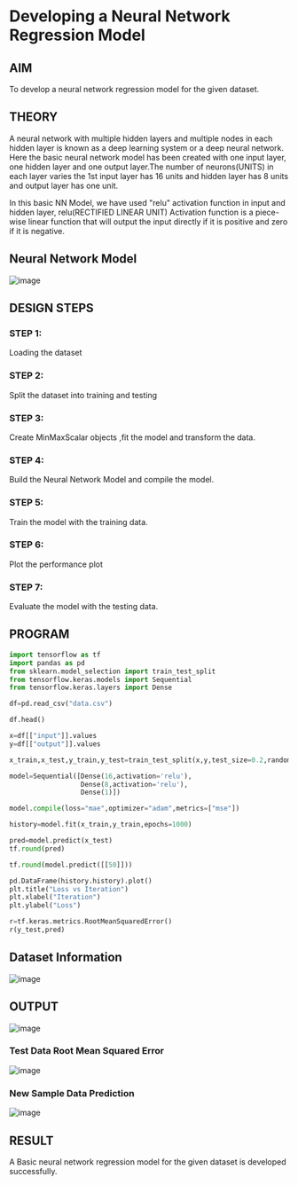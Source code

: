 # Developing a Neural Network Regression Model

## AIM

To develop a neural network regression model for the given dataset.

## THEORY

A neural network with multiple hidden layers and multiple nodes in each hidden layer is known as a deep learning system or a deep neural network.
Here the basic neural network model has been created with one input layer, one hidden layer and one output layer.The number of neurons(UNITS) in each layer varies the 1st input layer has 16 units and hidden layer has 8 units and output layer has one unit.

In this basic NN Model, we have used "relu" activation function in input and hidden layer, relu(RECTIFIED LINEAR UNIT) Activation function is a piece-wise linear function that will output the input directly if it is positive and zero if it is negative.  

## Neural Network Model

![image](https://user-images.githubusercontent.com/75235488/187118111-672bca5f-1969-49b2-a382-6f5928f9e7d1.png)


## DESIGN STEPS

### STEP 1:

Loading the dataset

### STEP 2:

Split the dataset into training and testing

### STEP 3:

Create MinMaxScalar objects ,fit the model and transform the data.

### STEP 4:

Build the Neural Network Model and compile the model.

### STEP 5:

Train the model with the training data.

### STEP 6:

Plot the performance plot

### STEP 7:

Evaluate the model with the testing data.

## PROGRAM

```python
import tensorflow as tf
import pandas as pd
from sklearn.model_selection import train_test_split
from tensorflow.keras.models import Sequential 
from tensorflow.keras.layers import Dense

df=pd.read_csv("data.csv")

df.head()

x=df[["input"]].values
y=df[["output"]].values

x_train,x_test,y_train,y_test=train_test_split(x,y,test_size=0.2,random_state=22)

model=Sequential([Dense(16,activation='relu'),
                  Dense(8,activation='relu'),
                  Dense(1)])

model.compile(loss="mae",optimizer="adam",metrics=["mse"])

history=model.fit(x_train,y_train,epochs=1000)

pred=model.predict(x_test)
tf.round(pred)

tf.round(model.predict([[50]]))

pd.DataFrame(history.history).plot()
plt.title("Loss vs Iteration")
plt.xlabel("Iteration")
plt.ylabel("Loss")

r=tf.keras.metrics.RootMeanSquaredError()
r(y_test,pred)
```

## Dataset Information

![image](https://user-images.githubusercontent.com/69795479/187755241-71e07e76-f88c-4c43-9c9e-27db1659e6d9.png)

## OUTPUT

![image](https://user-images.githubusercontent.com/69795479/187729554-84ed6458-d23c-49d8-af6b-91349a386dcb.png)

### Test Data Root Mean Squared Error

![image](https://user-images.githubusercontent.com/69795479/187754270-d88b16f7-7c04-404e-b755-cf6817e0e550.png)


### New Sample Data Prediction

![image](https://user-images.githubusercontent.com/69795479/187754374-985f3e99-737f-4c74-b782-05b852b37b97.png)

## RESULT
A Basic neural network regression model for the given dataset is developed successfully.
